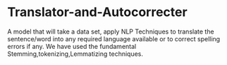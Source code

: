 # Translator-and-Autocorrecter
A model that will take a data set, apply NLP Techniques to translate the sentence/word into any required language available or to correct spelling errors if any.
We have used the fundamental Stemming,tokenizing,Lemmatizing techniques.

